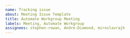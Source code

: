 ```yaml
---
name: Tracking issue
about: Meeting Issue Template
title: Automate Workgroup Meeting
labels: Meeting, Automate Workgroup
assignees: stephen-rowan, Andre-Diamond, miroslavrajh
---
```

